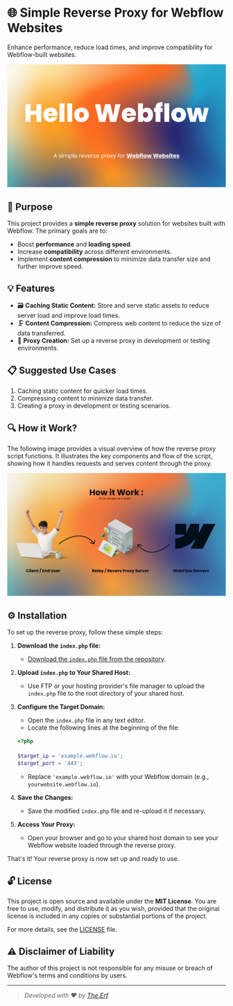 # 🌐 Simple Reverse Proxy for Webflow Websites

Enhance performance, reduce load times, and improve compatibility for Webflow-built websites.



![Webflow Reverse Proxy Banner](https://github.com/The-Erf/Hello-Webflow/blob/main/hellowebflow.jpg)

## 🚀 Purpose

This project provides a **simple reverse proxy** solution for websites built with Webflow. The primary goals are to:

- Boost **performance** and **loading speed**.
- Increase **compatibility** across different environments.
- Implement **content compression** to minimize data transfer size and further improve speed.

## 💡 Features

- 🗃️ **Caching Static Content:** Store and serve static assets to reduce server load and improve load times.
- 🗜️ **Content Compression:** Compress web content to reduce the size of data transferred.
- 🔄 **Proxy Creation:** Set up a reverse proxy in development or testing environments.

## 📋 Suggested Use Cases

1. Caching static content for quicker load times.
2. Compressing content to minimize data transfer.
3. Creating a proxy in development or testing scenarios.



## 🔍 How it Work?

The following image provides a visual overview of how the reverse proxy script functions. It illustrates the key components and flow of the script, showing how it handles requests and serves content through the proxy.

![How It Work](https://github.com/The-Erf/Hello-Webflow/blob/main/how-it-work.jpg)


## ⚙️ Installation

To set up the reverse proxy, follow these simple steps:

1. **Download the `index.php` file:**
   - [Download the `index.php` file from the repository](https://github.com/The-Erf/Hello-Webflow/blob/main/index.php).

2. **Upload `index.php` to Your Shared Host:**
   - Use FTP or your hosting provider's file manager to upload the `index.php` file to the root directory of your shared host.

3. **Configure the Target Domain:**
   - Open the `index.php` file in any text editor.
   - Locate the following lines at the beginning of the file:

    ```php
    <?php

    $target_ip = 'example.webflow.io';
    $target_port = '443';
    ```

   - Replace `'example.webflow.io'` with your Webflow domain (e.g., `yourwebsite.webflow.io`).

4. **Save the Changes:**
   - Save the modified `index.php` file and re-upload it if necessary.

5. **Access Your Proxy:**
   - Open your browser and go to your shared host domain to see your Webflow website loaded through the reverse proxy.

That's it! Your reverse proxy is now set up and ready to use.

## 🔓 License

This project is open source and available under the **MIT License**. You are free to use, modify, and distribute it as you wish, provided that the original license is included in any copies or substantial portions of the project.

For more details, see the [LICENSE](LICENSE) file.

## ⚠️ Disclaimer of Liability

The author of this project is not responsible for any misuse or breach of Webflow's terms and conditions by users.

---

> *Developed with ❤️ by [The.Erf](https://github.com/The-Erf)*

